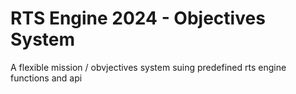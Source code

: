 # RTS Engine 2024 - Objectives System
 A flexible mission / obvjectives system suing predefined rts engine functions and api
